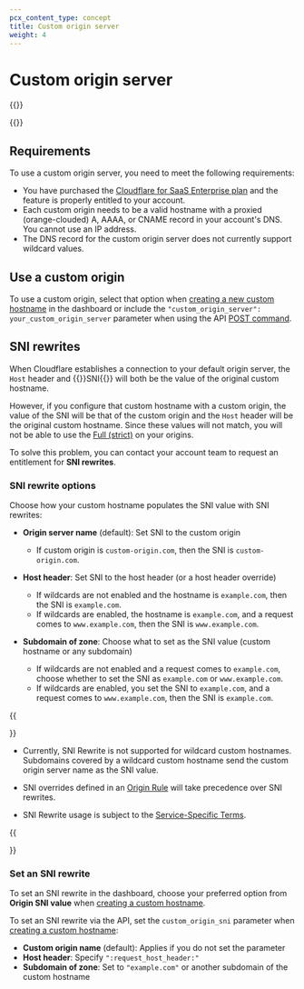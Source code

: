 ```yaml
---
pcx_content_type: concept
title: Custom origin server
weight: 4
---
```


# Custom origin server

{{<render file="_custom-origin-server-definition.md">}}

{{<render file="_ssl-for-saas-plan-limitation.md">}}

## Requirements

To use a custom origin server, you need to meet the following requirements:

- You have purchased the [Cloudflare for SaaS Enterprise plan](/cloudflare-for-platforms/cloudflare-for-saas/plans/) and the feature is properly entitled to your account.
- Each custom origin needs to be a valid hostname with a proxied (orange-clouded) A, AAAA, or CNAME record in your account's DNS. You cannot use an IP address.
- The DNS record for the custom origin server does not currently support wildcard values. 

## Use a custom origin

To use a custom origin, select that option when [creating a new custom hostname](/cloudflare-for-platforms/cloudflare-for-saas/security/certificate-management/issue-and-validate/) in the dashboard or include the `"custom_origin_server": your_custom_origin_server` parameter when using the API [POST command](/api/operations/custom-hostname-for-a-zone-create-custom-hostname).

## SNI rewrites

When Cloudflare establishes a connection to your default origin server, the `Host` header and {{<glossary-tooltip term_id="Server Name Indication (SNI)">}}SNI{{</glossary-tooltip>}} will both be the value of the original custom hostname.

However, if you configure that custom hostname with a custom origin, the value of the SNI will be that of the custom origin and the `Host` header will be the original custom hostname. Since these values will not match, you will not be able to use the [Full (strict)](/ssl/origin-configuration/ssl-modes/full-strict/) on your origins.

To solve this problem, you can contact your account team to request an entitlement for **SNI rewrites**.

### SNI rewrite options

Choose how your custom hostname populates the SNI value with SNI rewrites:

- **Origin server name** (default): Set SNI to the custom origin

  - If custom origin is `custom-origin.com`, then the SNI is `custom-origin.com`.

- **Host header**: Set SNI to the host header (or a host header override)

  - If wildcards are not enabled and the hostname is `example.com`, then the SNI is `example.com`.
  - If wildcards are enabled, the hostname is `example.com`, and a request comes to `www.example.com`, then the SNI is `www.example.com`.

- **Subdomain of zone**: Choose what to set as the SNI value (custom hostname or any subdomain)
  - If wildcards are not enabled and a request comes to `example.com`, choose whether to set the SNI as `example.com` or `www.example.com`.
  - If wildcards are enabled, you set the SNI to `example.com`, and a request comes to `www.example.com`, then the SNI is `example.com`.

{{<Aside type="warning" header="Important">}}

* Currently, SNI Rewrite is not supported for wildcard custom hostnames. Subdomains covered by a wildcard custom hostname send the custom origin server name as the SNI value.

* SNI overrides defined in an [Origin Rule](/rules/origin-rules/) will take precedence over SNI rewrites.

* SNI Rewrite usage is subject to the [Service-Specific Terms](https://www.cloudflare.com/service-specific-terms-application-services/#ssl-for-saas-terms).

{{</Aside>}}

### Set an SNI rewrite

To set an SNI rewrite in the dashboard, choose your preferred option from **Origin SNI value** when [creating a custom hostname](/cloudflare-for-platforms/cloudflare-for-saas/security/certificate-management/issue-and-validate/).

To set an SNI rewrite via the API, set the `custom_origin_sni` parameter when [creating a custom hostname](/api/operations/custom-hostname-for-a-zone-create-custom-hostname):

- **Custom origin name** (default): Applies if you do not set the parameter
- **Host header**: Specify `":request_host_header:"`
- **Subdomain of zone**: Set to `"example.com"` or another subdomain of the custom hostname

